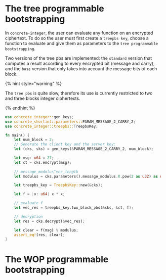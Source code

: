 # The tree programmable bootstrapping

In `concrete-integer`, the user can evaluate any function on an encrypted ciphertext. To do so the user must first
create a `treepbs key`, choose a function to evaluate and give them as parameters to the `tree programmable bootstrapping`.

Two versions of the tree pbs are implemented: the `standard` version that computes a result according to every encrypted
bit (message and carry), and the `base` version that only takes into account the message bits of each block.

{% hint style="warning" %}

The `tree pbs` is quite slow, therefore its use is currently restricted to two and three blocks integer ciphertexts.

{% endhint %}

```rust
use concrete_integer::gen_keys;
use concrete_shortint::parameters::PARAM_MESSAGE_2_CARRY_2;
use concrete_integer::treepbs::TreepbsKey;

fn main() {
    let num_block = 2;
    // Generate the client key and the server key:
    let (cks, sks) = gen_keys(&PARAM_MESSAGE_2_CARRY_2, num_block);

    let msg: u64 = 27;
    let ct = cks.encrypt(msg);
    
    // message_modulus^vec_length
    let modulus = cks.parameters().message_modulus.0.pow(2 as u32) as u64;

    let treepbs_key = TreepbsKey::new(&cks);

    let f = |x: u64| x * x;

    // evaluate f
    let vec_res = treepbs_key.two_block_pbs(&sks, &ct, f);

    // decryption
    let res = cks.decrypt(&vec_res);

    let clear = f(msg) % modulus;
    assert_eq!(res, clear);
}
```

# The WOP programmable bootstrapping

